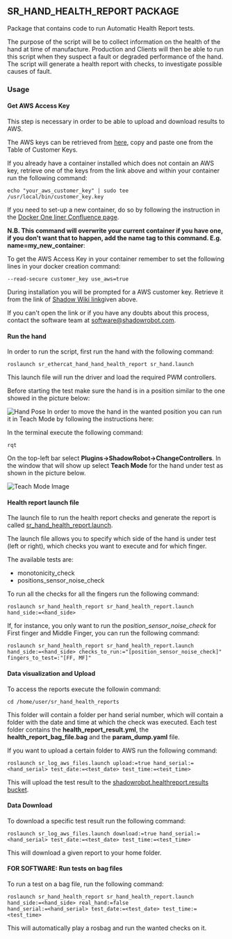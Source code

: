 ## SR_HAND_HEALTH_REPORT PACKAGE

Package that contains code to run Automatic Health Report tests.

The purpose of the script will be to collect information on the health of the hand at time of manufacture. Production and Clients will then be able to run this script when they suspect a fault or degraded performance of the hand. The script will generate a health report with checks, to investigate possible causes of fault.

### Usage

#### Get AWS Access Key

This step is necessary in order to be able to upload and download results to AWS.

The AWS keys can be retrieved from [here](http://10.5.1.13/mediawiki/index.php/Customer_Keys_for_uploading_ROS_Logs), copy and paste one from the Table of Customer Keys.

If you already have a container installed which does not contain an AWS key, retrieve one of the keys from the link above and within your container run the following command:

```
echo "your_aws_customer_key" | sudo tee /usr/local/bin/customer_key.key
```

If you need to set-up a new container, do so by following the instruction in the [Docker One liner Confluence page](https://shadowrobot.atlassian.net/wiki/spaces/HANDEG/pages/153157633/How+to+use+the+Docker+One-liner).

**N.B. This command will overwrite your current container if you have one, if you don't want that to happen, add the name tag to this command. E.g. name=my_new_container**:

To get the AWS Access Key in your container remember to set the following lines in your docker creation command:
```
--read-secure customer_key use_aws=true
```

During installation you will be prompted for a AWS customer key. Retrieve it from the link of [Shadow Wiki link](http://10.5.1.13/mediawiki/index.php/Customer_Keys_for_uploading_ROS_Logs)given above.

If you can't open the link or if you have any doubts about this process, contact the software team at software@shadowrobot.com.


#### Run the hand

In order to run the script, first run the hand with the following command:

```
roslaunch sr_ethercat_hand_hand_health_report sr_hand.launch
```

This launch file will run the driver and load the required PWM controllers.

Before starting the test make sure the hand is in a position similar to the one showed in the picture below:

![Hand Pose](https://raw.githubusercontent.com/shadow-robot/sr_tools/melodic-devel/sr_hand_health_report/images/health_report_image.png)
In order to move the hand in the wanted position you can run it in Teach Mode by following the instructions here:

In the terminal execute the following command:

```
rqt
```

On the top-left bar select **Plugins->ShadowRobot->ChangeControllers**.
In the window that will show up select **Teach Mode** for the hand under test as shown in the picture below.

![Teach Mode Image](https://raw.githubusercontent.com/shadow-robot/sr_tools/melodic-devel/sr_hand_health_report/images/teach_mode_image.png)

#### Health report launch file

The launch file to run the health report checks and generate the report is called [sr_hand_health_report.launch](https://github.com/shadow-robot/sr_tools/tree/melodic-devel/sr_hand_health_report/launch).


The launch file allows you to specify which side of the hand is under test (left or right), which checks you want to execute and for which finger.

The available tests are:
 - monotonicity_check
 - positions_sensor_noise_check

To run all the checks for all the fingers run the following command:

```
roslaunch sr_hand_health_report sr_hand_health_report.launch hand_side:=<hand_side>
```


If, for instance, you only want to run the *position_sensor_noise_check* for First finger and Middle Finger, you can run the following command:

```
roslaunch sr_hand_health_report sr_hand_health_report.launch hand_side:=<hand_side> checks_to_run:="[position_sensor_noise_check]" fingers_to_test=:"[FF, MF]"
```

#### Data visualization and Upload

To access the reports execute the followin command:

```
cd /home/user/sr_hand_health_reports
```

This folder will contain a folder per hand serial number, which will contain a folder with the date and time at which the check was executed. Each test folder contains the **health_report_result.yml**, the **health_report_bag_file.bag** and the **param_dump.yaml** file.

If you want to upload a certain folder to AWS run the following command:

```
roslaunch sr_log_aws_files.launch upload:=true hand_serial:=<hand_serial> test_date:=<test_date> test_time:=<test_time>
```

This will upload the test result to the [shadowrobot.healthreport.results bucket](https://s3.console.aws.amazon.com/s3/buckets/shadowrobot.healthreport.results/?region=eu-west-2&tab=overview).


#### Data Download

To download a specific test result run the following command:

```
roslaunch sr_log_aws_files.launch download:=true hand_serial:=<hand_serial> test_date:=<test_date> test_time:=<test_time>
```

This will download a given report to your home folder.


#### FOR SOFTWARE: Run tests on bag files

To run a test on a bag file, run the following command:

```
roslaunch sr_hand_health_report sr_hand_health_report.launch hand_side:=<hand_side> real_hand:=false
hand_serial:=<hand_serial> test_date:=<test_date> test_time:=<test_time>
```

This will automatically play a rosbag and run the wanted checks on it.
